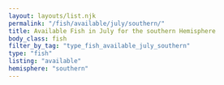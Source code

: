 ```yaml
---
layout: layouts/list.njk
permalink: "/fish/available/july/southern/"
title: Available Fish in July for the southern Hemisphere
body_class: fish
filter_by_tag: "type_fish_available_july_southern"
type: "fish"
listing: "available"
hemisphere: "southern"
---
```

